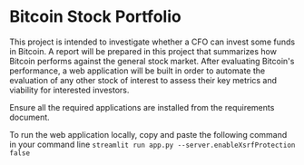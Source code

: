 # Bitcoin Stock Portfolio

This project is intended to investigate whether a CFO can invest some funds in Bitcoin. A report will be prepared in this project that summarizes how Bitcoin performs against the general stock market. After evaluating Bitcoin's performance, a web application will be built in order to automate the evaluation of any other stock of interest to assess their key metrics and viability for interested investors.

Ensure all the required applications are installed from the requirements document.

To run the web application locally, copy and paste the following command in your command line `streamlit run app.py --server.enableXsrfProtection false`